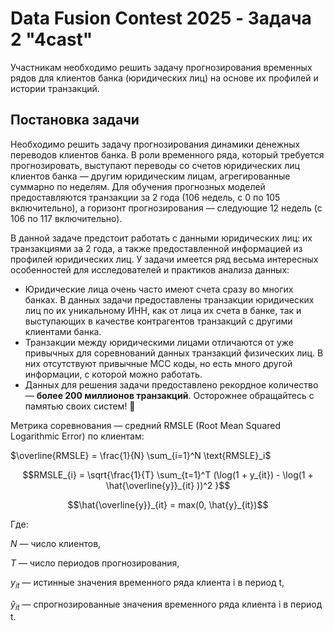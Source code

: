 # Data Fusion Contest 2025 - Задача 2 "4cast"

Участникам необходимо решить задачу прогнозирования временных рядов для клиентов банка (юридических лиц) на основе их профилей и истории транзакций.

## Постановка задачи

Необходимо решить задачу прогнозирования динамики денежных переводов клиентов банка. В роли временного ряда, который требуется прогнозировать, выступают переводы со счетов юридических лиц клиентов банка — другим юридическим лицам, агрегированные суммарно по неделям. Для обучения прогнозных моделей предоставляются транзакции за 2 года (106 недель, с 0 по 105 включительно), а горизонт прогнозирования — следующие 12 недель (с 106 по 117 включительно).

В данной задаче предстоит работать с данными юридических лиц: их транзакциями за 2 года, а также предоставленной информацией из профилей юридических лиц. У задачи имеется ряд весьма интересных особенностей для исследователей и практиков анализа данных:
 - Юридические лица очень часто имеют счета сразу во многих банках. В данных задачи предоставлены транзакции юридических лиц по их уникальному ИНН, как от лица их счета в банке, так и выступающих в качестве контрагентов транзакций с другими клиентами банка. 
 - Транзакции между юридическими лицами отличаются от уже привычных для соревнований данных транзакций физических лиц. В них отсутствуют привычные MCC коды, но есть много другой информации, с которой можно работать.
 - Данных для решения задачи предоставлено рекордное количество — **более 200 миллионов транзакций**. Осторожнее обращайтесь с памятью своих систем! 🤗️️

Метрика соревнования — средний RMSLE (Root Mean Squared Logarithmic Error) по клиентам:

$\overline{RMSLE} = \frac{1}{N} \sum_{i=1}^N \text{RMSLE}_i$

```math
RMSLE_{i} = \sqrt{\frac{1}{T} \sum_{t=1}^T (\log(1 + y_{it}) - \log(1 + \hat{\overline{y}}_{it} ))^2 }
```
```math
\hat{\overline{y}}_{it} = max(0, \hat{y}_{it})
```

Где: 

$N \text{ — число клиентов},$ 

$T \text{ — число периодов прогнозирования},$

$y_{it} \text{ — истинные значения временного ряда клиента i в период t},$

$\hat{y}_{it} \text{ — спрогнозированные значения временного ряда клиента i в период t}.$

